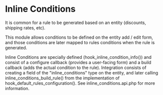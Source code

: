 # Inline Conditions

It is common for a rule to be generated based on an entity (discounts, shipping
rates, etc).

This module allows conditions to be defined on the entity add / edit form, and
those conditions are later mapped to rules conditions when the rule is
generated.

Inline Conditions are specially defined (hook_inline_condition_info()) and
consist of a configure callback (provides a user-facing form) and a build
callback (adds the actual condition to the rule). Integration consists of
creating a field of the "inline_conditions" type on the entity, and later
calling inline_conditions_build_rule() from the implementation of
hook_default_rules_configuration(). See inline_conditions.api.php for more
information.

